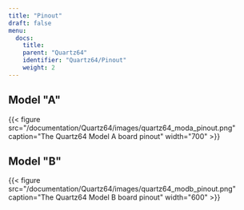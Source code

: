 ```yaml
---
title: "Pinout"
draft: false
menu:
  docs:
    title:
    parent: "Quartz64"
    identifier: "Quartz64/Pinout"
    weight: 2
---
```


## Model "A"

{{< figure src="/documentation/Quartz64/images/quartz64_moda_pinout.png" caption="The Quartz64 Model A board pinout" width="700" >}}

## Model "B"

{{< figure src="/documentation/Quartz64/images/quartz64_modb_pinout.png" caption="The Quartz64 Model B board pinout" width="600" >}}